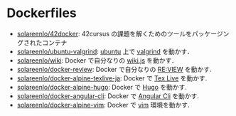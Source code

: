 # Dockerfiles
- [solareenlo/42docker](https://github.com/solareenlo/42docker): 42cursus の課題を解くためのツールをパッケージングされたコンテナ
- [solareenlo/ubuntu-valgrind](https://github.com/solareenlo/docker-ubuntu-valgrind): [ubuntu](https://ubuntu.com/) 上で [valgrind](https://valgrind.org/) を動かす．
- [solareenlo/wiki](https://github.com/solareenlo/wiki): Docker で自分なりの [wiki.js](https://github.com/Requarks/wiki) を動かす．
- [solareenlo/docker-review](https://github.com/solareenlo/docker-review): Docker で自分なりの [RE:VIEW](https://github.com/kmuto/review) を動かす.
- [solareenlo/docker-alpine-texlive-ja](https://github.com/solareenlo/docker-alpine-texlive-ja): Docker で [Tex Live](http://www.tug.org/texlive/) を動かす.
- [solareenlo/docker-alpine-hugo](https://github.com/solareenlo/alpine-hugo): Docker で [Hugo](https://gohugo.io/) を動かす.
- [solareenlo/docker-angular-cli](https://github.com/solareenlo/angular-cli): Docker で [Angular Cli](https://github.com/angular/angular-cli) を動かす.
- [solareenlo/docker-alpine-vim](https://github.com/solareenlo/alpine-vim): Docker で [vim](https://github.com/vim/vim) 環境を動かす.
